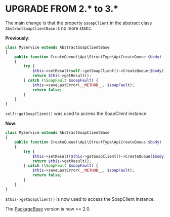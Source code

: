 # UPGRADE FROM 2.* to 3.*

The main change is that the property `$soapClient` in the abstract class `AbstractSoapClientBase` is no more static.

**Previously**:
```php
class MyService extends AbstractSoapClientBase
{
    public function CreateQueue(\Api\StructType\ApiCreateQueue $body)
    {
        try {
            $this->setResult(self::getSoapClient()->CreateQueue($body));
            return $this->getResult();
        } catch (\SoapFault $soapFault) {
            $this->saveLastError(__METHOD__, $soapFault);
            return false;
        }
    }
}
```

`self::getSoapClient()` was used to access the SoapClient instance.

**Now**:
```php
class MyService extends AbstractSoapClientBase
{
    public function CreateQueue(\Api\StructType\ApiCreateQueue $body)
    {
        try {
            $this->setResult($this->getSoapClient()->CreateQueue($body));
            return $this->getResult();
        } catch (\SoapFault $soapFault) {
            $this->saveLastError(__METHOD__, $soapFault);
            return false;
        }
    }
}
```

`$this->getSoapClient()` is now used to access the SoapClient instance.

The [PackageBase](https://github.com/WsdlToPhp/PackageBase) version is now >= 2.0.